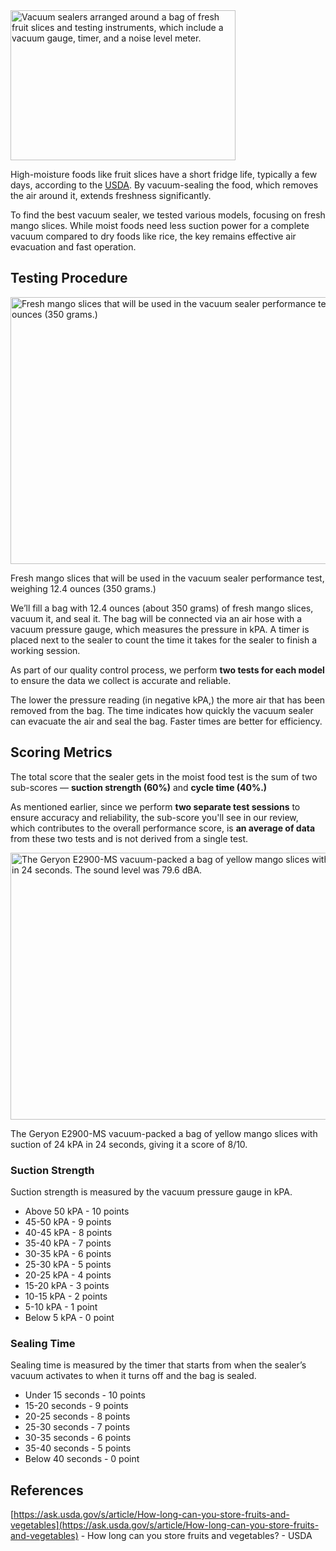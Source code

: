 <img src="https://cdn.healthykitchen101.com/reviews/images/vacuum-sealers/moist-food-vacuum-sealer-test-cloziowrn00002k88ci4fd3wz.jpg" alt="Vacuum sealers arranged around a bag of fresh fruit slices and testing instruments, which include a vacuum gauge, timer, and a noise level meter." width="360" height="240">

High-moisture foods like fruit slices have a short fridge life, typically a few days, according to the [USDA](https://ask.usda.gov/s/article/How-long-can-you-store-fruits-and-vegetables). By vacuum-sealing the food, which removes the air around it, extends freshness significantly.

To find the best vacuum sealer, we tested various models, focusing on fresh mango slices. While moist foods need less suction power for a complete vacuum compared to dry foods like rice, the key remains effective air evacuation and fast operation.

Testing Procedure
-----------------

<img src="https://cdn.healthykitchen101.com/reviews/images/vacuum-sealers/fresh-mango-slices-for-vacuum-sealer-test-clozfj2rw0001ll88cvg3hlhm.jpg" alt="Fresh mango slices that will be used in the vacuum sealer performance test, weighing 12.4 ounces (350 grams.)" width="640" height="427">

Fresh mango slices that will be used in the vacuum sealer performance test, weighing 12.4 ounces (350 grams.)

We’ll fill a bag with 12.4 ounces (about 350 grams) of fresh mango slices, vacuum it, and seal it. The bag will be connected via an air hose with a vacuum pressure gauge, which measures the pressure in kPA. A timer is placed next to the sealer to count the time it takes for the sealer to finish a working session.

As part of our quality control process, we perform **two tests for each model** to ensure the data we collect is accurate and reliable.

The lower the pressure reading (in negative kPA,) the more air that has been removed from the bag. The time indicates how quickly the vacuum sealer can evacuate the air and seal the bag. Faster times are better for efficiency.

Scoring Metrics
---------------

The total score that the sealer gets in the moist food test is the sum of two sub-scores — **suction strength (60%)** and **cycle time (40%.)**

As mentioned earlier, since we perform **two separate test sessions** to ensure accuracy and reliability, the sub-score you'll see in our review, which contributes to the overall performance score, is **an average of data** from these two tests and is not derived from a single test.

<img src="https://cdn.healthykitchen101.com/reviews/images/vacuum-sealers/geryon-e2900-ms-during-moist-food-test-cloz53kc6000mfi8886voabiv.jpg" alt="The Geryon E2900-MS vacuum-packed a bag of yellow mango slices with suction of 24 kPA in 24 seconds. The sound level was 79.6 dBA." width="640" height="427">

The Geryon E2900-MS vacuum-packed a bag of yellow mango slices with suction of 24 kPA in 24 seconds, giving it a score of 8/10.

### Suction Strength

Suction strength is measured by the vacuum pressure gauge in kPA.

*   Above 50 kPA - 10 points
*   45-50 kPA - 9 points
*   40-45 kPA - 8 points
*   35-40 kPA - 7 points
*   30-35 kPA - 6 points
*   25-30 kPA - 5 points
*   20-25 kPA - 4 points
*   15-20 kPA - 3 points
*   10-15 kPA - 2 points
*   5-10 kPA - 1 point
*   Below 5 kPA - 0 point

### Sealing Time

Sealing time is measured by the timer that starts from when the sealer’s vacuum activates to when it turns off and the bag is sealed.

*   Under 15 seconds - 10 points
*   15-20 seconds - 9 points
*   20-25 seconds - 8 points
*   25-30 seconds - 7 points
*   30-35 seconds - 6 points
*   35-40 seconds - 5 points
*   Below 40 seconds - 0 point

References
----------

[https://ask.usda.gov/s/article/How-long-can-you-store-fruits-and-vegetables](https://ask.usda.gov/s/article/How-long-can-you-store-fruits-and-vegetables) - How long can you store fruits and vegetables? - USDA